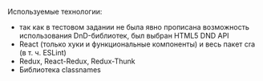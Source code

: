 Используемые технологии:
- так как в тестовом задании не была явно прописана возможность использования DnD-библиотек, был выбран HTML5 DND API
- React (только хуки и функциональные компоненты) и весь пакет cra (в т. ч. ESLint)
- Redux, React-Redux, Redux-Thunk
- Библиотека classnames
